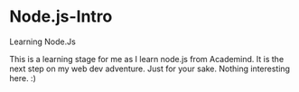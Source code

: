 # Node.js-Intro
Learning Node.Js 

This is a learning stage for me as I learn node.js from Academind. It is the next step on my web dev adventure. Just for your sake. Nothing interesting here. :)

